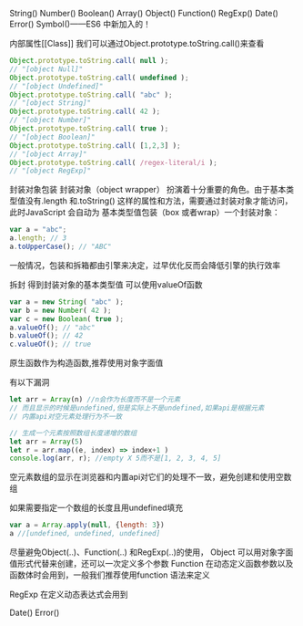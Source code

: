 String()
Number()
Boolean()
Array()
Object()
Function()
RegExp()
Date()
Error()
Symbol()——ES6 中新加入的！

内部属性[[Class]]
我们可以通过Object.prototype.toString.call()来查看
```js
Object.prototype.toString.call( null );
// "[object Null]"
Object.prototype.toString.call( undefined );
// "[object Undefined]"
Object.prototype.toString.call( "abc" );
// "[object String]"
Object.prototype.toString.call( 42 );
// "[object Number]"
Object.prototype.toString.call( true );
// "[object Boolean]"
Object.prototype.toString.call( [1,2,3] );
// "[object Array]"
Object.prototype.toString.call( /regex-literal/i );
// "[object RegExp]"
```
封装对象包装
封装对象（object wrapper） 扮演着十分重要的角色。由于基本类型值没有.length
和.toString() 这样的属性和方法，需要通过封装对象才能访问，此时JavaScript 会自动为
基本类型值包装（box 或者wrap）一个封装对象：
```js
var a = "abc";
a.length; // 3
a.toUpperCase(); // "ABC"
```
一般情况，包装和拆箱都由引擎来决定，过早优化反而会降低引擎的执行效率

拆封 得到封装对象的基本类型值 可以使用valueOf函数
```js
var a = new String( "abc" );
var b = new Number( 42 );
var c = new Boolean( true );
a.valueOf(); // "abc"
b.valueOf(); // 42
c.valueOf(); // true
```

原生函数作为构造函数,推荐使用对象字面值

有以下漏洞
```js
let arr = Array(n) //n会作为长度而不是一个元素
// 而且显示的时候是undefined,但是实际上不是undefined,如果api是根据元素
// 内置api对空元素处理行为不一致

// 生成一个元素按照数组长度递增的数组
let arr = Array(5)
let r = arr.map((e, index) => index+1 )
console.log(arr, r); //empty X 5而不是[1, 2, 3, 4, 5]
```
空元素数组的显示在浏览器和内置api对它们的处理不一致，避免创建和使用空数组

如果需要指定一个数组的长度且用undefined填充
```js
var a = Array.apply(null, {length: 3})
a //[undefined, undefined, undefined]
```
尽量避免Object(..)、Function(..) 和RegExp(..)的使用，
Object 可以用对象字面值形式代替来创建，还可以一次定义多个参数
Function 在动态定义函数参数以及函数体时会用到，一般我们推荐使用function 语法来定义

RegExp 在定义动态表达式会用到

Date() Error()
